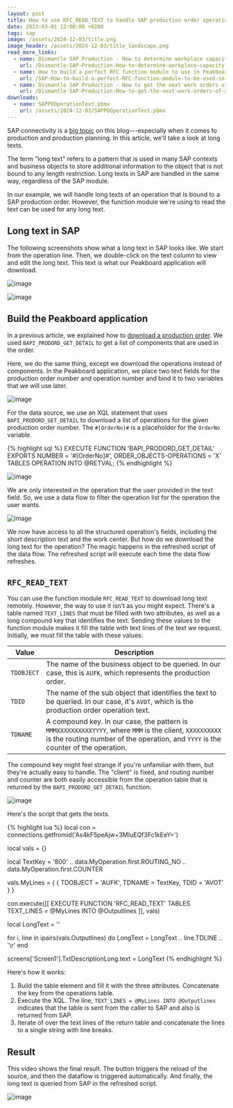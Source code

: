 ```yaml
---
layout: post
title: How to use RFC_READ_TEXT to handle SAP production order operation texts with Peakboard
date: 2023-03-01 12:00:00 +0200
tags: sap
image: /assets/2024-12-03/title.png
image_header: /assets/2024-12-03/title_landscape.png
read_more_links:
  - name: Dismantle SAP Production - How to determine workplace capacity
    url: /Dismantle-SAP-Production-How-to-determine-workplace-capacity.html
  - name: How to build a perfect RFC function module to use in Peakboard
    url: /SAP-How-to-build-a-perfect-RFC-function-module-to-be-used-in-Peakboard.html
  - name: Dismantle SAP Production - How to get the next work orders of a workplace by using COOIS transaction
    url: /Dismantle-SAP-Production-How-to-get-the-next-work-orders-of-a-workplace-by-using-COOIS-transaction-in-Peakboard.html
downloads:
  - name: SAPPOOperationText.pbmx
    url: /assets/2024-12-03/SAPPOOperationText.pbmx
---
```

SAP connectivity is a [big topic](https://how-to-dismantle-a-peakboard-box.com/category/sap) on this blog---especially when it comes to production and production planning. In this article, we'll take a look at long texts.

The term "long text" refers to a pattern that is used in many SAP contexts and business objects to store additional information to the object that is not bound to any length restriction. Long texts in SAP are handled in the same way, regardless of the SAP module.

In our example, we will handle long texts of an operation that is bound to a SAP production order. However, the function module we're using to read the text can be used for any long text.

## Long text in SAP

The following screenshots show what a long text in SAP looks like. We start from the operation line. Then, we double-click on the text column to view and edit the long text. This text is what our Peakboard application will download.

![image](/assets/2024-12-03/010.png)

![image](/assets/2024-12-03/020.png)

## Build the Peakboard application

In a previous article, we explained how to [download a production order](/Dismantle-BAPI_PRODORD_GET_DETAIL-How-to-get-production-order-details-from-SAP.html). We used `BAPI_PRODORD_GET_DETAIL` to get a list of components that are used in the order.

Here, we do the same thing, except we download the operations instead of components. In the Peakboard application, we place two text fields for the production order number and operation number and bind it to two variables that we will use later.

![image](/assets/2024-12-03/030.png)

For the data source, we use an XQL statement that uses `BAPI_PRODORD_GET_DETAIL` to download a list of operations for the given production order number. The `#[OrderNo]#` is a placeholder for the `OrderNo` variable.

{% highlight sql %}
EXECUTE FUNCTION 'BAPI_PRODORD_GET_DETAIL'
   EXPORTS
      NUMBER = '#[OrderNo]#',
      ORDER_OBJECTS-OPERATIONS = 'X'
   TABLES
      OPERATION
      INTO @RETVAL;
{% endhighlight %}

![image](/assets/2024-12-03/040.png)

We are only interested in the operation that the user provided in the text field. So, we use a data flow to filter the operation list for the operation the user wants.

![image](/assets/2024-12-03/050.png)

We now have access to all the structured operation's fields, including the short description text and the work center. But how do we download the long text for the operation? The magic happens in the refreshed script of the data flow. The refreshed script will execute each time the data flow refreshes.

## `RFC_READ_TEXT`

You can use the function module `RFC_READ_TEXT` to download long text remotely. However, the way to use it isn't as you might expect. There's a table named `TEXT_LINES` that must be filled with two attributes, as well as a long compound key that identifies the text. Sending these values to the function module makes it fill the table with text lines of the text we request.
Initially, we must fill the table with these values:

| Value | Description |
| --- | --- |
| `TDOBJECT` | The name of the business object to be queried. In our case, this is `AUFK`, which represents the production order. |
| `TDID` | The name of the sub object that identifies the text to be queried. In our case, it's `AVOT`, which is the production order operation text. |
| `TDNAME` | A compound key. In our case, the pattern is `MMMXXXXXXXXXXYYYY`, where `MMM` is the client, `XXXXXXXXXX` is the routing number of the operation, and `YYYY` is the counter of the operation. |

The compound key might feel strange if you're unfamiliar with them, but they're actually easy to handle. The "client" is fixed, and routing number and counter are both easily accessible from the operation table that is returned by the `BAPI_PRODORD_GET_DETAIL` function.

![image](/assets/2024-12-03/055.png)

Here's the script that gets the texts.

{% highlight lua %}
local con = connections.getfromid('As4kF5peAjw+3MIuEQf3Fc1kEeY=')

local vals = {}

local TextKey = '800' .. data.MyOperation.first.ROUTING_NO .. data.MyOperation.first.COUNTER

vals.MyLines = {
  { TDOBJECT = 'AUFK',
    TDNAME =  TextKey,
    TDID =  'AVOT'
  }
}

con.execute([[
 EXECUTE FUNCTION 'RFC_READ_TEXT'
   TABLES
      TEXT_LINES = @MyLines INTO @Outputlines
  ]], vals)


local LongText = ''
  
for i, line in ipairs(vals.Outputlines) do
  LongText = LongText .. line.TDLINE .. '\r'
end

screens['Screen1'].TxtDescriptionLong.text = LongText
{% endhighlight %}

Here's how it works:
1. Build the table element and fill it with the three attributes. Concatenate the key from the operations table.
2. Execute the XQL. The line, `TEXT_LINES = @MyLines INTO @Outputlines` indicates that the table is sent from the caller to SAP and also is returned from SAP.
3. Iterate of over the text lines of the return table and concatenate the lines to a single string with line breaks.

## Result

This video shows the final result. The button triggers the reload of the source, and then the dataflow is triggered automatically. And finally, the long text is queried from SAP in the refreshed script.

![image](/assets/2024-12-03/result.gif)
